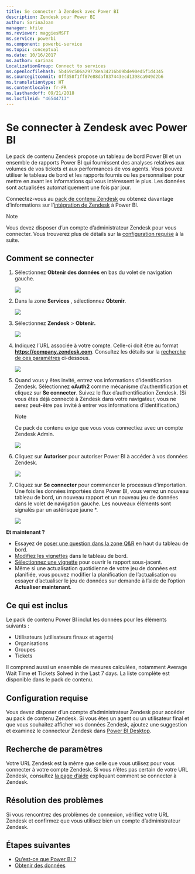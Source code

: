 ```yaml
---
title: Se connecter à Zendesk avec Power BI
description: Zendesk pour Power BI
author: SarinaJoan
manager: kfile
ms.reviewer: maggiesMSFT
ms.service: powerbi
ms.component: powerbi-service
ms.topic: conceptual
ms.date: 10/16/2017
ms.author: sarinas
LocalizationGroup: Connect to services
ms.openlocfilehash: 5b469c506a29778ea34216b09bde90ed5f1d4345
ms.sourcegitcommit: 0ff358f1ff87e88daf837443ecd1398ca949d2b6
ms.translationtype: HT
ms.contentlocale: fr-FR
ms.lasthandoff: 09/21/2018
ms.locfileid: "46544713"
---
```

# <a name="connect-to-zendesk-with-power-bi"></a>Se connecter à Zendesk avec Power BI
Le pack de contenu Zendesk propose un tableau de bord Power BI et un ensemble de rapports Power BI qui fournissent des analyses relatives aux volumes de vos tickets et aux performances de vos agents. Vous pouvez utiliser le tableau de bord et les rapports fournis ou les personnaliser pour mettre en avant les informations qui vous intéressent le plus.  Les données sont actualisées automatiquement une fois par jour. 

Connectez-vous au [pack de contenu Zendesk](https://app.powerbi.com/getdata/services/zendesk) ou obtenez davantage d’informations sur l’[intégration de Zendesk](https://powerbi.microsoft.com/integrations/zendesk) à Power BI.

>[!NOTE]
>Vous devez disposer d’un compte d’administrateur Zendesk pour vous connecter. Vous trouverez plus de détails sur la [configuration requise](#Requirements) à la suite.

## <a name="how-to-connect"></a>Comment se connecter
1. Sélectionnez **Obtenir des données** en bas du volet de navigation gauche.
   
   ![](media/service-connect-to-zendesk/pbi_getdata.png)
2. Dans la zone **Services** , sélectionnez **Obtenir**.
   
   ![](media/service-connect-to-zendesk/pbi_getservices.png) 
3. Sélectionnez **Zendesk** \> **Obtenir.**
   
   ![](media/service-connect-to-zendesk/zendesk.png)
4. Indiquez l’URL associée à votre compte. Celle-ci doit être au format **https://company.zendesk.com**. Consultez les détails sur la [recherche de ces paramètres](#FindingParams) ci-dessous.
   
   ![](media/service-connect-to-zendesk/pbi_zendeskconnect.png)
5. Quand vous y êtes invité, entrez vos informations d’identification Zendesk.  Sélectionnez **oAuth2** comme mécanisme d’authentification et cliquez sur **Se connecter**. Suivez le flux d’authentification Zendesk. (Si vous êtes déjà connecté à Zendesk dans votre navigateur, vous ne serez peut-être pas invité à entrer vos informations d’identification.)
   
   > [!NOTE]
   > Ce pack de contenu exige que vous vous connectiez avec un compte Zendesk Admin. 
   > 
   > 
   
   ![](media/service-connect-to-zendesk/pbi_zendesksignin.png)
6. Cliquez sur **Autoriser** pour autoriser Power BI à accéder à vos données Zendesk.
   
   ![](media/service-connect-to-zendesk/zendesk2.jpg)
7. Cliquez sur **Se connecter** pour commencer le processus d’importation. Une fois les données importées dans Power BI, vous verrez un nouveau tableau de bord, un nouveau rapport et un nouveau jeu de données dans le volet de navigation gauche. Les nouveaux éléments sont signalés par un astérisque jaune \*.
   
   ![](media/service-connect-to-zendesk/pbi_zendeskdash.png)

**Et maintenant ?**

* Essayez de [poser une question dans la zone Q&R](consumer/end-user-q-and-a.md) en haut du tableau de bord.
* [Modifiez les vignettes](service-dashboard-edit-tile.md) dans le tableau de bord.
* [Sélectionnez une vignette](consumer/end-user-tiles.md) pour ouvrir le rapport sous-jacent.
* Même si une actualisation quotidienne de votre jeu de données est planifiée, vous pouvez modifier la planification de l’actualisation ou essayer d’actualiser le jeu de données sur demande à l’aide de l’option **Actualiser maintenant**.

## <a name="whats-included"></a>Ce qui est inclus
Le pack de contenu Power BI inclut les données pour les éléments suivants :  

* Utilisateurs (utilisateurs finaux et agents)  
* Organisations  
* Groupes  
* Tickets  

Il comprend aussi un ensemble de mesures calculées, notamment Average Wait Time et Tickets Solved in the Last 7 days. La liste complète est disponible dans le pack de contenu.

<a name="Requirements"></a>

## <a name="system-requirements"></a>Configuration requise
Vous devez disposer d’un compte d’administrateur Zendesk pour accéder au pack de contenu Zendesk. Si vous êtes un agent ou un utilisateur final et que vous souhaitez afficher vos données Zendesk, ajoutez une suggestion et examinez le connecteur Zendesk dans [Power BI Desktop](desktop-connect-to-data.md).

<a name="FindingParams"></a>

## <a name="finding-parameters"></a>Recherche de paramètres
Votre URL Zendesk est la même que celle que vous utilisez pour vous connecter à votre compte Zendesk. Si vous n’êtes pas certain de votre URL Zendesk, consultez [la page d’aide](https://www.zendesk.com/login/) expliquant comment se connecter à Zendesk.

## <a name="troubleshooting"></a>Résolution des problèmes
Si vous rencontrez des problèmes de connexion, vérifiez votre URL Zendesk et confirmez que vous utilisez bien un compte d’administrateur Zendesk.

## <a name="next-steps"></a>Étapes suivantes
* [Qu’est-ce que Power BI ?](power-bi-overview.md)
* [Obtenir des données](service-get-data.md)


